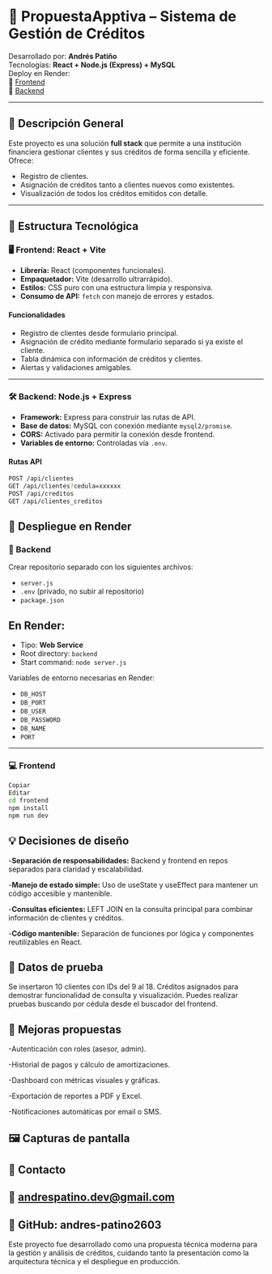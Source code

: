 # 💼 PropuestaApptiva – Sistema de Gestión de Créditos

Desarrollado por: **Andrés Patiño**  
Tecnologías: **React + Node.js (Express) + MySQL**  
Deploy en Render:  
🔗 [Frontend](https://frontendapp-i91i.onrender.com/)  
🔗 [Backend](https://backendapp-twgq.onrender.com)

---

## 📌 Descripción General

Este proyecto es una solución **full stack** que permite a una institución financiera gestionar clientes y sus créditos de forma sencilla y eficiente.  
Ofrece:

- Registro de clientes.
- Asignación de créditos tanto a clientes nuevos como existentes.
- Visualización de todos los créditos emitidos con detalle.

---

## 🧩 Estructura Tecnológica

### 🖥️ Frontend: React + Vite

- **Librería:** React (componentes funcionales).
- **Empaquetador:** Vite (desarrollo ultrarrápido).
- **Estilos:** CSS puro con una estructura limpia y responsiva.
- **Consumo de API:** `fetch` con manejo de errores y estados.

#### Funcionalidades

- Registro de clientes desde formulario principal.
- Asignación de crédito mediante formulario separado si ya existe el cliente.
- Tabla dinámica con información de créditos y clientes.
- Alertas y validaciones amigables.

---

### 🛠️ Backend: Node.js + Express

- **Framework:** Express para construir las rutas de API.
- **Base de datos:** MySQL con conexión mediante `mysql2/promise`.
- **CORS:** Activado para permitir la conexión desde frontend.
- **Variables de entorno:** Controladas vía `.env`.

#### Rutas API

```bash
POST /api/clientes
GET /api/clientes?cedula=xxxxxx
POST /api/creditos
GET /api/clientes_creditos
```
## 🚀 Despliegue en Render

### 📁 Backend

Crear repositorio separado con los siguientes archivos:

- `server.js`
- `.env` (privado, no subir al repositorio)
- `package.json`

## En Render:

- Tipo: **Web Service**
- Root directory: `backend`
- Start command: `node server.js`

Variables de entorno necesarias en Render:

- `DB_HOST`
- `DB_PORT`
- `DB_USER`
- `DB_PASSWORD`
- `DB_NAME`
- `PORT`

---

### 💻 Frontend
```bash
Copiar
Editar
cd frontend
npm install
npm run dev
```
## 💡 Decisiones de diseño
-**Separación de responsabilidades:** Backend y frontend en repos separados para claridad y escalabilidad.

-**Manejo de estado simple:** Uso de useState y useEffect para mantener un código accesible y mantenible.

-**Consultas eficientes:** LEFT JOIN en la consulta principal para combinar información de clientes y créditos.

-**Código mantenible:** Separación de funciones por lógica y componentes reutilizables en React.

## 🧪 Datos de prueba
Se insertaron 10 clientes con IDs del 9 al 18.
Créditos asignados para demostrar funcionalidad de consulta y visualización.
Puedes realizar pruebas buscando por cédula desde el buscador del frontend.

## 🎯 Mejoras propuestas
-Autenticación con roles (asesor, admin).

-Historial de pagos y cálculo de amortizaciones.

-Dashboard con métricas visuales y gráficas.

-Exportación de reportes a PDF y Excel.

-Notificaciones automáticas por email o SMS.


## 🖼️ Capturas de pantalla 

## 📩 Contacto
## 📧 andrespatino.dev@gmail.com

## 🔗 GitHub: andres-patino2603

Este proyecto fue desarrollado como una propuesta técnica moderna para la gestión y análisis de créditos, cuidando tanto la presentación como la arquitectura técnica y el despliegue en producción.

